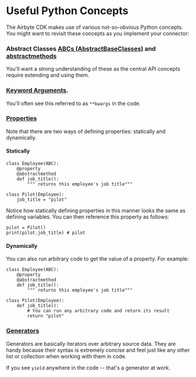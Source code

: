 # Useful Python Concepts
The Airbyte CDK makes use of various not-so-obvious Python concepts. You might want to revisit these concepts as you implement your connector: 

### Abstract Classes [ABCs (AbstractBaseClasses)](https://docs.python.org/3/library/abc.html) and [abstractmethods](https://docs.python.org/3/library/abc.html#abc.abstractmethod)
You'll want a strong understanding of these as the central API concepts require extending and using them. 

### [Keyword Arguments](https://realpython.com/python-kwargs-and-args/). 
You'll often see this referred to as `**kwargs` in the code. 

### [Properties](https://www.freecodecamp.org/news/python-property-decorator/)
 Note that there are two ways of defining properties: statically and dynamically.


#### Statically
```
class Employee(ABC):
    @property
    @abstractmethod
    def job_title():
        """ returns this employee's job title"""

class Pilot(Employee):
    job_title = "pilot"
```

Notice how statically defining properties in this manner looks the same as defining variables. You can then reference this property as follows: 

```
pilot = Pilot()
print(pilot.job_title) # pilot
```

#### Dynamically
You can also run arbitrary code to get the value of a property. For example: 
```
class Employee(ABC):
    @property
    @abstractmethod
    def job_title():
        """ returns this employee's job title"""

class Pilot(Employee):
    def job_title():
        # You can run any arbitrary code and return its result
        return "pilot"    
```

### [Generators](https://wiki.python.org/moin/Generators)
Generators are basically iterators over arbitrary source data. They are handy because their syntax is extremely concise and feel just like any other list or collection when working with them in code.  

If you see `yield` anywhere in the code -- that's a generator at work. 
